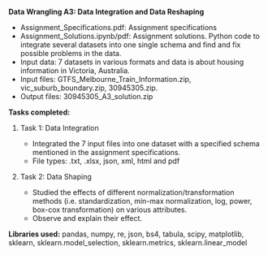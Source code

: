 **Data Wrangling A3: Data Integration and Data Reshaping**

- Assignment_Specifications.pdf: Assignment specifications
- Assignment_Solutions.ipynb/pdf: Assignment solutions. Python code to integrate several datasets into one single schema and find and fix possible problems in the data.
- Input data: 7 datasets in various formats and data is about housing information in Victoria, Australia. 
- Input files: GTFS_Melbourne_Train_Information.zip, vic_suburb_boundary.zip, 30945305.zip. 
- Output files: 30945305_A3_solution.zip

**Tasks completed:**
1. Task 1: Data Integration
   - Integrated the 7 input files into one dataset with a specified schema mentioned in the assignment specifications.
   - File types: .txt, .xlsx, json, xml, html and pdf
  
2. Task 2: Data Shaping
   - Studied the effects of different normalization/transformation methods (i.e. standardization, min-max normalization, log, power, box-cox transformation) on various attributes.
   - Observe and explain their effect. 

**Libraries used:** pandas, numpy, re, json, bs4, tabula, scipy, matplotlib, sklearn, sklearn.model_selection, sklearn.metrics, sklearn.linear_model
